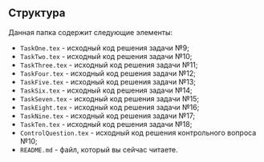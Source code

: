 ## Структура

Данная папка содержит следующие элементы:

* `TaskOne.tex` - исходный код решения задачи №9;
* `TaskTwo.tex` - исходный код решения задачи №10;
* `TaskThree.tex` - исходный код решения задачи №11;
* `TaskFour.tex` - исходный код решения задачи №12;
* `TaskFive.tex` - исходный код решения задачи №13;
* `TaskSix.tex` - исходный код решения задачи №14;
* `TaskSeven.tex` - исходный код решения задачи №15;
* `TaskEight.tex` - исходный код решения задачи №16;
* `TaskNine.tex` - исходный код решения задачи №17;
* `TaskTen.tex` - исходный код решения задачи №18;
* `ControlQuestion.tex` - исходный код решения контрольного вопроса №10;
* `README.md` - файл, который вы сейчас читаете.